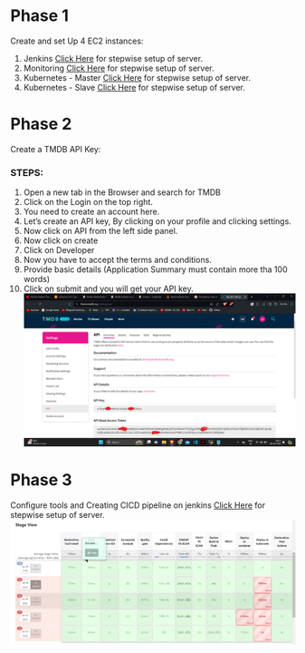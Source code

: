 # Phase 1
Create and set Up 4 EC2 instances:
1. Jenkins [Click Here](https://github.com/aankusshh/Netflix-clone--Pipeline/blob/main/Jenkins%20Server%20Setup.md) for stepwise setup of server.
2. Monitoring  [Click Here](https://github.com/aankusshh/Netflix-clone--Pipeline/blob/main/Monitor%20Server.md) for stepwise setup of server.
3. Kubernetes - Master [Click Here](https://github.com/aankusshh/Netflix-clone--Pipeline/blob/main/Kuberenetes%20Setup.md) for stepwise setup of server.
4. Kubernetes - Slave [Click Here](https://github.com/aankusshh/Netflix-clone--Pipeline/blob/main/Kuberenetes%20Setup.md) for stepwise setup of server.


# Phase 2
Create a TMDB API Key:
### STEPS:
1. Open a new tab in the Browser and search for TMDB
2. Click on the Login on the top right.
3. You need to create an account here.
4. Let’s create an API key, By clicking on your profile and clicking settings.
5. Now click on API from the left side panel.
6. Now click on create
7. Click on Developer
8. Now you have to accept the terms and conditions.
9. Provide basic details (Application Summary must contain more tha 100 words)
10. Click on submit and you will get your API key.
![Alt Text](Result_Images/11.png)


# Phase 3
Configure tools and Creating CICD pipeline on jenkins
[Click Here](https://github.com/aankusshh/Netflix-clone--Pipeline/blob/main/Jenkins%20Plugins%20and%20Pipeline.md) for stepwise setup of server.
![](Result_Images/1.png)

